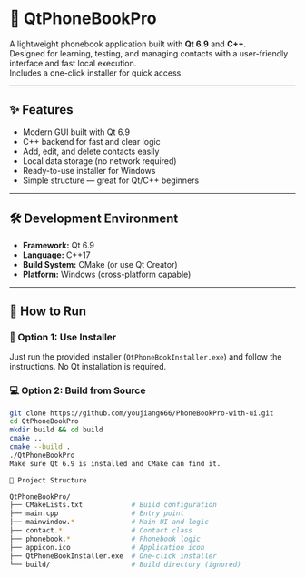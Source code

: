 # 📇 QtPhoneBookPro

A lightweight phonebook application built with **Qt 6.9** and **C++**.  
Designed for learning, testing, and managing contacts with a user-friendly interface and fast local execution.  
Includes a one-click installer for quick access.

---

## ✨ Features

- Modern GUI built with Qt 6.9
- C++ backend for fast and clear logic
- Add, edit, and delete contacts easily
- Local data storage (no network required)
- Ready-to-use installer for Windows
- Simple structure — great for Qt/C++ beginners

---

## 🛠 Development Environment

- **Framework:** Qt 6.9
- **Language:** C++17
- **Build System:** CMake (or use Qt Creator)
- **Platform:** Windows (cross-platform capable)

---

## 🚀 How to Run

### 🔧 Option 1: Use Installer

Just run the provided installer (`QtPhoneBookInstaller.exe`) and follow the instructions. No Qt installation is required.

### 💻 Option 2: Build from Source

```bash
git clone https://github.com/youjiang666/PhoneBookPro-with-ui.git
cd QtPhoneBookPro
mkdir build && cd build
cmake ..
cmake --build .
./QtPhoneBookPro
Make sure Qt 6.9 is installed and CMake can find it.

📁 Project Structure

QtPhoneBookPro/
├── CMakeLists.txt            # Build configuration
├── main.cpp                  # Entry point
├── mainwindow.*              # Main UI and logic
├── contact.*                 # Contact class
├── phonebook.*               # Phonebook logic
├── appicon.ico               # Application icon
├── QtPhoneBookInstaller.exe  # One-click installer
└── build/                    # Build directory (ignored)
